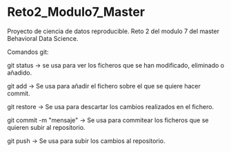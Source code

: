# Reto2_Modulo7_Master
Proyecto de ciencia de datos reproducible. Reto 2 del modulo 7 del master Behavioral Data Science.

Comandos git:

git status -> se usa para ver los ficheros que se han modificado, eliminado o añadido.

git add <nombre del fichero> -> Se usa para añadir el fichero sobre el que se quiere hacer commit.

git restore <nombre del fichero> -> Se usa para descartar los cambios realizados en el fichero.

git commit -m "mensaje" -> Se usa para commitear los ficheros que se quieren subir al repositorio.

git push -> Se usa para subir los cambios al repositorio.


